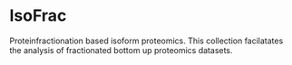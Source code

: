 # IsoFrac
 Proteinfractionation based isoform proteomics. This collection facilatates the analysis of fractionated bottom up proteomics datasets.
